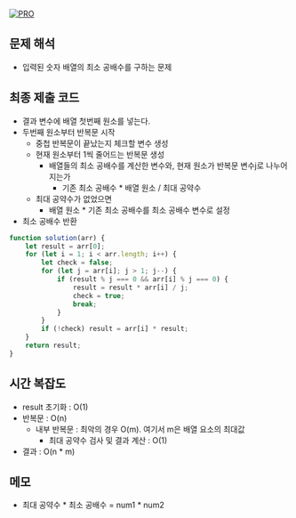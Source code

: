 [![PRO]][Link]

## 문제 해석

-   입력된 숫자 배열의 최소 공배수를 구하는 문제

## 최종 제출 코드

- 결과 변수에 배열 첫번째 원소를 넣는다.
- 두번째 원소부터 반복문 시작
  - 중첩 반복문이 끝났는지 체크할 변수 생성
  - 현재 원소부터 1씩 줄어드는 반복문 생성
    - 배열들의 최소 공배수를 계산한 변수와, 현재 원소가 반복문 변수j로 나누어 지는가
      - 기존 최소 공배수 * 배열 원소 / 최대 공약수
  - 최대 공약수가 없었으면
    - 배열 원소 * 기존 최소 공배수를 최소 공배수 변수로 설정
- 최소 공배수 반환

```js
function solution(arr) {
    let result = arr[0];
    for (let i = 1; i < arr.length; i++) {
        let check = false;
        for (let j = arr[i]; j > 1; j--) {
            if (result % j === 0 && arr[i] % j === 0) {
                result = result * arr[i] / j;
                check = true;
                break;
            }
        }
        if (!check) result = arr[i] * result;
    }
    return result;
}

```

## 시간 복잡도

- result 초기화 : O(1)
- 반복문 : O(n)
  - 내부 반복문 : 최악의 경우 O(m). 여기서 m은 배열 요소의 최대값
    - 최대 공약수 검사 및 결과 계산 : O(1)
-  결과 : O(n * m)

## 메모

- 최대 공약수 * 최소 공배수 = num1 * num2

<!---------------------------------------------------------------------------->

[PRO]: https://github.com/GoSSaChin/algorithm-js/assets/107768516/67c43b52-bc3f-4571-a249-5519021afbb0
[Link]: https://school.programmers.co.kr/learn/courses/30/lessons/12953
